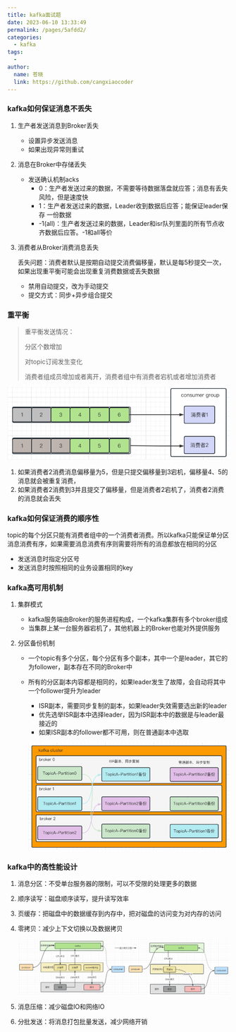 ```yaml
---
title: kafka面试题
date: 2023-06-10 13:33:49
permalink: /pages/5afdd2/
categories:
  - kafka
tags:
  - 
author: 
  name: 苍晓
  link: https://github.com/cangxiaocoder
---
```

### kafka如何保证消息不丢失 

1.   生产者发送消息到Broker丢失

     -   设置异步发送消息
     -   如果出现异常则重试

2.   消息在Broker中存储丢失

     -   发送确认机制acks
         -   0：生产者发送过来的数据，不需要等待数据落盘就应答；消息有丢失风险，但是速度快
         -   1：生产者发送过来的数据，Leader收到数据后应答；能保证leader保存 一份数据
         -   -1(all)：生产者发送过来的数据，Leader和isr队列里面的所有节点收齐数据后应答。-1和all等价

3.   消费者从Broker消费消息丢失

     丢失问题：消费者默认是按期自动提交消费偏移量，默认是每5秒提交一次，如果出现重平衡可能会出现重复消费数据或丢失数据

     -   禁用自动提交，改为手动提交
     -   提交方式：同步+异步组合提交

### 重平衡

>   重平衡发送情况：
>
>   分区个数增加
>
>   对topic订阅发生变化
>
>   消费者组成员增加或者离开，消费者组中有消费者宕机或者增加消费者

![image-20230610140717369](./assets/image-20230610140717369.png)

1.   如果消费者2消费消息偏移量为5，但是只提交偏移量到3宕机，偏移量4、5的消息就会被重复消费，
2.   如果消费者2消费到3并且提交了偏移量，但是消费者2宕机了，消费者2消费的消息就会丢失

### kafka如何保证消费的顺序性

topic的每个分区只能有消费者组中的一个消费者消费。所以kafka只能保证单分区消息消费有序，如果需要消息消费有序则需要将所有的消息都放在相同的分区

-   发送消息时指定分区号
-   发送消息时按照相同的业务设置相同的key

### kafka高可用机制

1.   集群模式

     -   kafka服务端由Broker的服务进程构成，一个kafka集群有多个broker组成
     -   当集群上某一台服务器宕机了，其他机器上的Broker也能对外提供服务

2.   分区备份机制

     -   一个topic有多个分区，每个分区有多个副本，其中一个是leader，其它的为follower，副本存在不同的Broker中

     -   所有的分区副本内容都是相同的，如果leader发生了故障，会自动将其中一个follower提升为leader

         -   ISR副本，需要同步复制的副本，如果leader失效需要选出新的leader
         -   优先选举ISR副本中选择leader，因为ISR副本中的数据是与leader最接近的
         -   如果ISR副本的follower都不可用，则在普通副本中选取

         ![image-20230610223424536](./assets/image-20230610223424536.png)

### kafka中的高性能设计

1.   消息分区：不受单台服务器的限制，可以不受限的处理更多的数据

2.   顺序读写：磁盘顺序读写，提升读写效率

3.   页缓存：把磁盘中的数据缓存到内存中，把对磁盘的访问变为对内存的访问

4.   零拷贝：减少上下文切换以及数据拷贝

     ![image-20230611105805843](./assets/image-20230611105805843.png)

5.   消息压缩：减少磁盘IO和网络IO

6.   分批发送：将消息打包批量发送，减少网络开销


